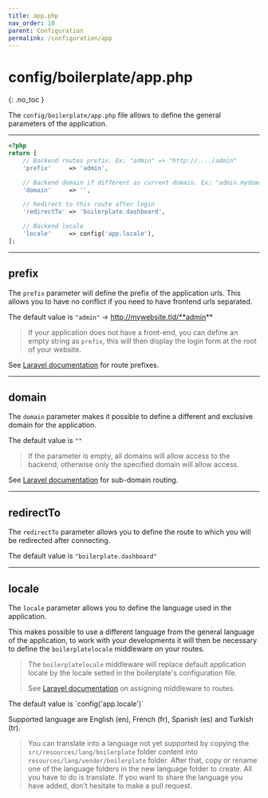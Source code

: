```yaml
---
title: app.php
nav_order: 10
parent: Configuration
permalink: /configuration/app
---
```


# config/boilerplate/app.php
{: .no_toc }

The `config/boilerplate/app.php` file allows to define the general parameters of the application.

---

```php
<?php
return [
    // Backend routes prefix. Ex: "admin" => "http://..../admin"
    'prefix'     => 'admin',

    // Backend domain if different as current domain. Ex: "admin.mydomain.tld"
    'domain'     => '',

    // Redirect to this route after login
    'redirectTo' => 'boilerplate.dashboard',

    // Backend locale
    'locale'     => config('app.locale'),
];
```
---

## prefix

The `prefix` parameter will define the prefix of the application urls. This allows you to have no conflict if you need 
to have frontend urls separated.

The default value is `"admin"` &rarr; http://mywebsite.tld/**admin**

> If your application does not have a front-end, you can define an empty string as `prefix`, this will then display the 
login form at the root of your website.

See [Laravel documentation](https://laravel.com/docs/master/routing#route-group-prefixes) for route prefixes.

---

## domain

The `domain` parameter makes it possible to define a different and exclusive domain for the application.

The default value is `""`

> If the parameter is empty, all domains will allow access to the backend, otherwise only the specified domain will allow 
  access.

See [Laravel documentation](https://laravel.com/docs/master/routing#route-group-sub-domain-routing) for sub-domain 
routing.

---

## redirectTo

The `redirectTo` parameter allows you to define the route to which you will be redirected after connecting.

The default value is `"boilerplate.dashboard"`

---

## locale

The `locale` parameter allows you to define the language used in the application. 

This makes possible to use a different language from the general language of the application, to work with your 
developments it will then be necessary to define the `boilerplatelocale` middleware on your routes.

<blockquote>
<p>
The <code>boilerplatelocale</code> middleware will replace default application locale by the locale setted in the boilerplate's 
configuration file.
</p>
<p>
See <a href="https://laravel.com/docs/master/middleware#assigning-middleware-to-routes">Laravel documentation</a> on assigning 
middleware to routes.
</p>
</blockquote>
The default value is `config('app.locale')`

Supported language are English (en), French (fr), Spanish (es) and Turkish (tr).

> You can translate into a language not yet supported by copying the `src/resources/lang/boilerplate` folder content into 
`resources/lang/vendor/boilerplate` folder. After that, copy or rename one of the language folders in the new language 
folder to create. All you have to do is translate. If you want to share the language you have added, don’t hesitate to 
make a pull request.

